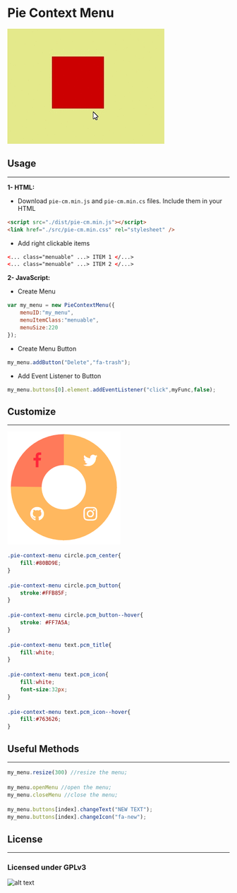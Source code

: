 # Pie Context Menu

![alt text](./images/demo2.gif " Demo Gif " )

## Usage ##
-----------

**1- HTML:**
* Download `pie-cm.min.js` and `pie-cm.min.cs` files.
Include them in your HTML

```html
<script src="./dist/pie-cm.min.js"></script>
<link href="./src/pie-cm.min.css" rel="stylesheet" />
```
* Add right clickable items
```html
<... class="menuable" ...> ITEM 1 </...>
<... class="menuable" ...> ITEM 2 </...>
```

**2- JavaScript:**



* Create Menu
```javascript
var my_menu = new PieContextMenu({
    menuID:"my_menu",
    menuItemClass:"menuable",
    menuSize:220
});
```

* Create Menu Button
```javascript
my_menu.addButton("Delete","fa-trash");
```

* Add Event Listener to Button
```javascript
my_menu.buttons[0].element.addEventListener("click",myFunc,false);
```

## Customize ##
-----------

![alt text](./images/colorful.PNG " Colorful Sample " )
```css
.pie-context-menu circle.pcm_center{
    fill:#80BD9E;
}

.pie-context-menu circle.pcm_button{
    stroke:#FFB85F;
}
    
.pie-context-menu circle.pcm_button--hover{
    stroke: #FF7A5A;
}

.pie-context-menu text.pcm_title{
    fill:white;
}

.pie-context-menu text.pcm_icon{
    fill:white;
    font-size:32px;
}

.pie-context-menu text.pcm_icon--hover{
    fill:#763626;
}
```

## Useful Methods ##
-----------

```javascript
my_menu.resize(300) //resize the menu;

my_menu.openMenu //open the menu;
my_menu.closeMenu //close the menu;

my_menu.buttons[index].changeText("NEW TEXT");
my_menu.buttons[index].changeIcon("fa-new");


```

## License ##
-----------
### Licensed under GPLv3
![alt text](https://www.gnu.org/graphics/gplv3-127x51.png " GPLv3 " )